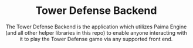 <h1 align="center">
  Tower Defense Backend
</h1>
<p align="center">
The Tower Defense Backend is the application which utilizes Paima Engine (and all other helper libraries in this repo) to enable anyone interacting with it to play the Tower Defense game via any supported front end.
</p>
